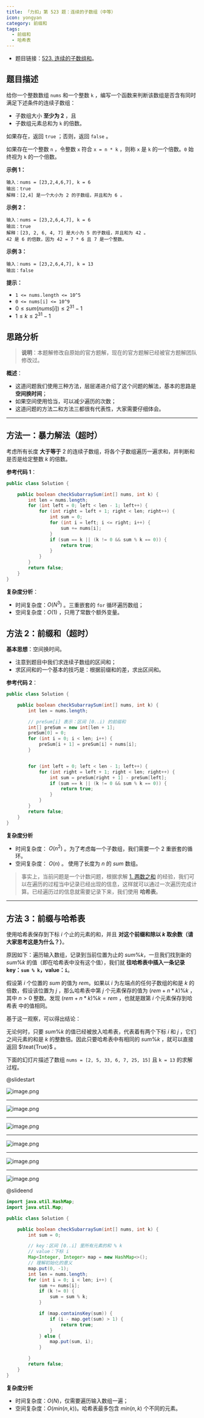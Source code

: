```yaml
---
title: 「力扣」第 523 题：连续的子数组（中等）
icon: yongyan
category: 前缀和
tags:
  - 前缀和
  - 哈希表
---
```


- 题目链接：[523. 连续的子数组和](https://leetcode-cn.com/problems/continuous-subarray-sum/)。

## 题目描述

给你一个整数数组 `nums` 和一个整数 `k` ，编写一个函数来判断该数组是否含有同时满足下述条件的连续子数组：

- 子数组大小 **至少为 2** ，且
- 子数组元素总和为 `k` 的倍数。

如果存在，返回 `true` ；否则，返回 `false` 。

如果存在一个整数 `n` ，令整数 `x` 符合 `x = n * k` ，则称 `x` 是 `k` 的一个倍数。`0` 始终视为 `k` 的一个倍数。

**示例 1：**

```
输入：nums = [23,2,4,6,7], k = 6
输出：true
解释：[2,4] 是一个大小为 2 的子数组，并且和为 6 。
```

**示例 2：**

```
输入：nums = [23,2,6,4,7], k = 6
输出：true
解释：[23, 2, 6, 4, 7] 是大小为 5 的子数组，并且和为 42 。
42 是 6 的倍数，因为 42 = 7 * 6 且 7 是一个整数。
```

**示例 3：**

```
输入：nums = [23,2,6,4,7], k = 13
输出：false
```

**提示：**

- `1 <= nums.length <= 10^5`
- `0 <= nums[i] <= 10^9`
- $0 \le sum(nums[i]) \le 2^{31} - 1$
- $1 \le k \le 2^{31} - 1$

## 思路分析

> **说明**：本题解修改自原始的官方题解，现在的官方题解已经被官方题解团队修改过。

**概述**：

- 这道问题我们使用三种方法，层层递进介绍了这个问题的解法，基本的思路是 **空间换时间**；
- 如果空间使用恰当，可以减少遍历的次数；
- 这道问题的方法二和方法三都很有代表性，大家需要仔细体会。

---

## 方法一：暴力解法（超时）

考虑所有长度 **大于等于** $2$ 的连续子数组，将各个子数组遍历一遍求和，并判断和是否是给定整数 $k$ 的倍数。

**参考代码 1**：

```java
public class Solution {

    public boolean checkSubarraySum(int[] nums, int k) {
        int len = nums.length;
        for (int left = 0; left < len - 1; left++) {
            for (int right = left + 1; right < len; right++) {
                int sum = 0;
                for (int i = left; i <= right; i++) {
                    sum += nums[i];
                }
                if (sum == k || (k != 0 && sum % k == 0)) {
                    return true;
                }
            }
        }
        return false;
    }
}
```

**复杂度分析**：

- 时间复杂度：$O(N^3)$ 。三重嵌套的 `for` 循环遍历数组；
- 空间复杂度：$O(1)$ ，只用了常数个额外变量。

## 方法 2：前缀和（超时）

**基本思想**：空间换时间。

- 注意到题目中我们求连续子数组的区间和；
- 求区间和的一个基本的技巧是：根据前缀和的差，求出区间和。

**参考代码 2**：

```java
public class Solution {

    public boolean checkSubarraySum(int[] nums, int k) {
        int len = nums.length;

        // preSum[i] 表示：区间 [0..i) 的前缀和
        int[] preSum = new int[len + 1];
        preSum[0] = 0;
        for (int i = 0; i < len; i++) {
            preSum[i + 1] = preSum[i] + nums[i];
        }


        for (int left = 0; left < len - 1; left++) {
            for (int right = left + 1; right < len; right++) {
                int sum = preSum[right + 1] - preSum[left];
                if (sum == k || (k != 0 && sum % k == 0)) {
                    return true;
                }
            }
        }
        return false;
    }
}
```

**复杂度分析**

- 时间复杂度： $O(n^2)$ 。为了考虑每一个子数组，我们需要一个 2 重嵌套的循环。
- 空间复杂度： $O(n)$ 。 使用了长度为 $n$ 的 $sum$ 数组。

> 事实上，当前问题是一个计数问题，根据求解 [1. 两数之和](/problems/two-sum/) 的经验，我们可以在遍历的过程当中记录已经出现的信息，这样就可以通过一次遍历完成计算。已经遍历过的信息就需要记录下来，我们使用 **哈希表**。

---

## 方法 3：前缀与哈希表

使用哈希表保存到下标 $i$ 个止的元素的和，并且 **对这个前缀和除以 $k$ 取余数（请大家思考这是为什么？）**。

原因如下：遍历输入数组，记录到当前位置为止的 $sum\%k$，一旦我们找到新的 $sum\%k$ 的值（即在哈希表中没有这个值），我们就 **往哈希表中插入一条记录 key：`sum % k`，value：`i`**。

假设第 $i$ 个位置的 $sum % k$ 的值为 $rem$。如果以 $i$ 为左端点的任何子数组的和是 $k$ 的倍数，假设该位置为 $j$ ，那么哈希表中第 $j$ 个元素保存的值为 $(rem + n*k)\%k$ ，其中 $n > 0$ 整数。发现 $(rem + n*k)\%k = rem$ ，也就是跟第 $i$ 个元素保存到哈希表 中的值相同。

基于这一观察，可以得出结论：

无论何时，只要 $sum\%k$ 的值已经被放入哈希表，代表着有两个下标 $i$ 和 $j$ ，它们之间元素的和是 $k$ 的整数倍。因此只要哈希表中有相同的 $sum\%k$ ，就可以直接返回 $\teat{True}$ 。

下面的幻灯片描述了数组 `nums = [2, 5, 33, 6, 7, 25, 15]` 且 `k = 13` 的求解过程。

@slidestart

![image.png](https://pic.leetcode-cn.com/fff44f1a5a0d964210afb0dc29eccb594838ac5c042f383e63ffa2c9f1f337e0-image.png)

---

![image.png](https://pic.leetcode-cn.com/e4c4cdbd7f678e580a0c4b98bcb7d5ce34f0165012acdbcd332b8cc425a58eb5-image.png)

---

![image.png](https://pic.leetcode-cn.com/758b7f8f4ea5af1d91802792699591c435832f6e63c63d5a0deec701b368839e-image.png)

---

![image.png](https://pic.leetcode-cn.com/07cb8e8d956cc2d3a2d18df59d537d2e8ba75bbddde7f9de4f233663b70b8ff4-image.png)

---

![image.png](https://pic.leetcode-cn.com/2a09f77a87eee9396bba1b41a98eb5ef0ef5d64d126414b5c4bd63d1c16b54a4-image.png)

---

![image.png](https://pic.leetcode-cn.com/0a3a37abed5345ce6b70f877774674a8ccd3e31681f50d3b3917f0ea055c766c-image.png)

@slideend

```java
import java.util.HashMap;
import java.util.Map;

public class Solution {

    public boolean checkSubarraySum(int[] nums, int k) {
        int sum = 0;

        // key：区间 [0..i] 里所有元素的和 % k
        // value：下标 i
        Map<Integer, Integer> map = new HashMap<>();
        // 理解初始化的意义
        map.put(0, -1);
        int len = nums.length;
        for (int i = 0; i < len; i++) {
            sum += nums[i];
            if (k != 0) {
                sum = sum % k;
            }

            if (map.containsKey(sum)) {
                if (i - map.get(sum) > 1) {
                    return true;
                }
            } else {
                map.put(sum, i);
            }

        }
        return false;
    }
}
```

**复杂度分析**

- 时间复杂度：$O(N)$，仅需要遍历输入数组一遍；
- 空间复杂度：$O(min(n,k))$。哈希表最多包含 $min(n,k)$ 个不同的元素。
